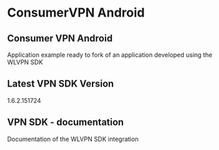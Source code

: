 # ConsumerVPN Android

## Consumer VPN Android 
Application example ready to fork of an application developed using the WLVPN SDK

## Latest VPN SDK Version
1.6.2.151724

## VPN SDK - documentation
Documentation of the WLVPN SDK integration
